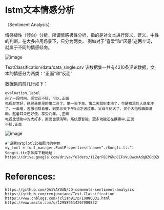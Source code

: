 # lstm文本情感分析
（Sentiment Analysis）

情感极性（倾向）分析。所谓情感极性分析，指的是对文本进行褒义、贬义、中性的判断。在大多应用场景下，只分为两类。
例如对于“喜爱”和“厌恶”这两个词，就属于不同的情感倾向。


![image](https://user-images.githubusercontent.com/36963108/173188980-ac618f90-6146-4419-ae08-9152aa28f66c.png)



TextClassification/data/data_single.csv 该数据集一共有4310条评论数据，文本的情感分为两类：“正面”和“反面”


数据集的前几行如下：
```buildoutcfg
evaluation,label
用了一段时间，感觉还不错，可以,正面
电视非常好，已经是家里的第二台了。第一天下单，第二天就到本地了，可是物流的人说车坏了，一直催，客服也帮着催，到第三天下午5点才送过来。父母年纪大了，买个大电视画面清晰，趁着耳朵还好使，享受几年。,正面
电视比想象中的大好多，画面也很清晰，系统很智能，更多功能还在摸索中,正面
不错,正面
```
![image](https://user-images.githubusercontent.com/36963108/173188724-b8c5b456-9c56-4f5e-a56b-a28e2681ef4b.png)

```buildoutcfg
# 设置matplotlib绘图时的字体
my_font = font_manager.FontProperties(fname="./Songti.ttc")
Songti.ttc字体库下载地址：https://drive.google.com/drive/folders/1iZqrFBJPGkpCIFsVuQwcmAdqBZGdOZnB
```
# References:

```buildoutcfg
https://github.com/DA1YAYUAN/JD-comments-sentiment-analysis
https://github.com/renjunxiang/Text-Classification
https://www.cnblogs.com/jclian91/p/10886031.html
https://www.mscto.com/q/129589514267000832
```
